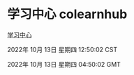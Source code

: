 # 学习中心 colearnhub
[学习中心](http://27.19.33.125:56308/colearnhub/)

2022年 10月 13日 星期四 12:50:02 CST

2022年 10月 13日 星期四 04:50:02 GMT
